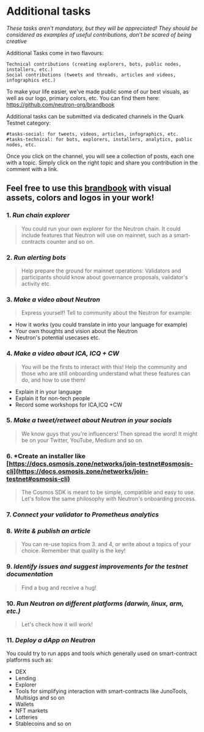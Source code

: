 # Additional tasks 

*These tasks aren't mandatory, but they will be appreciated! They should be considered as examples of useful contributions, don't be scared of being creative*

Additional Tasks come in two flavours:

    Technical contributions (creating explorers, bots, public nodes, installers, etc.)
    Social contributions (tweets and threads, articles and videos, infographics etc.)

To make your life easier, we've made public some of our best visuals, as well as our logo, primary colors, etc. You can find them here: https://github.com/neutron-org/brandbook

Additional tasks can be submitted via dedicated channels in the Quark Testnet category:

    #tasks-social: for tweets, videos, articles, infographics, etc.
    #tasks-technical: for bots, explorers, installers, analytics, public nodes, etc.

Once you click on the channel, you will see a collection of posts, each one with a topic. Simply click on the right topic and share you contribution in the comment with a link.

## Feel free to use this [brandbook](https://drive.google.com/drive/folders/1bIUQ4-ejI7OX8zhYWZRy2nCgPGbQj6F7) with visual assets, colors and logos in your work!

### 1. *Run chain explorer* <br/>
> You could run your own explorer for the Neutron chain. It could include features that Neutron will use on mainnet, such as a smart-contracts counter and so on.

### 2. *Run alerting bots* <br/>
> Help prepare the ground for mainnet operations: Validators and participants should know about governance proposals, validator's activity etc.

### 3. *Make a video about Neutron* <br/>
> Express yourself! Tell to community about the Neutron for example: <br/>
- How it works (you could translate in into your language for example)
- Your own thoughts and vision about the Neutron
- Neutron's potential usecases etc. 

### 4. *Make a video about ICA, ICQ + CW* <br/>
> You will be the firsts to interact with this! Help the community and those who are still onboarding understand what these features can do, and how to use them!
- Explain it in your language
- Explain it for non-tech people
- Record some workshops for ICA,ICQ +CW 

### 5. *Make a tweet/retweet about Neutron in your socials* <br/>
> We know guys that you're influencers! Then spread the word! It might be on your Twitter, YouTube, Medium and so on. 

### 6. *Create an installer like [https://docs.osmosis.zone/networks/join-testnet#osmosis-cli](https://docs.osmosis.zone/networks/join-testnet#osmosis-cli) <br/>
> The Cosmos SDK is meant to be simple, compatible and easy to use. Let's follow the same philosophy with Neutron's onboarding process. 

### 7. *Connect your validator to Prometheus analytics* <br/>

### 8. *Write & publish an article* <br/>
> You can re-use topics from 3. and 4, or write about a topics of your choice. Remember that quality is the key! 

### 9. *Identify issues and suggest improvements for the testnet documentation* <br/>
> Find a bug and receive a hug! 

### 10. *Run Neutron on different platforms (darwin, linux, arm, etc.)* <br/>
> Let's check how it will work! 

### 11. *Deploy a dApp on Neutron* 
You could try to run apps and tools which generally used on smart-contract platforms such as:
- DEX
- Lending
- Explorer
- Tools for simplifying interaction with smart-contracts like JunoTools, Multisigs and so on
- Wallets
- NFT markets
- Lotteries
- Stablecoins and so on 
